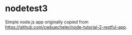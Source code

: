 nodetest3
=========

Simple node.js app originally copied from https://github.com/cwbuecheler/node-tutorial-2-restful-app.
